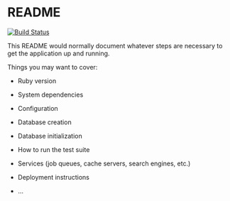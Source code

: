 # README

[![Build Status](https://travis-ci.org/MikeAndrianov/conversion_roulette.svg?branch=master)](https://travis-ci.org/MikeAndrianov/conversion_roulette)

This README would normally document whatever steps are necessary to get the
application up and running.

Things you may want to cover:

* Ruby version

* System dependencies

* Configuration

* Database creation

* Database initialization

* How to run the test suite

* Services (job queues, cache servers, search engines, etc.)

* Deployment instructions

* ...
